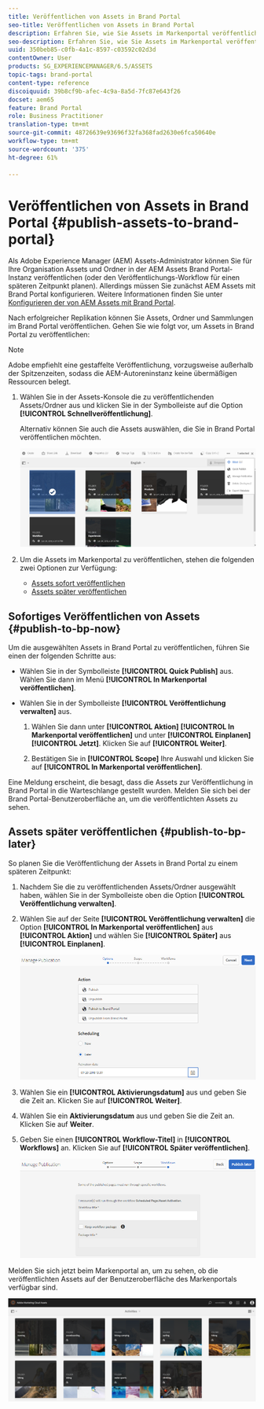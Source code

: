 ```yaml
---
title: Veröffentlichen von Assets in Brand Portal
seo-title: Veröffentlichen von Assets in Brand Portal
description: Erfahren Sie, wie Sie Assets im Markenportal veröffentlichen und die Veröffentlichung rückgängig machen.
seo-description: Erfahren Sie, wie Sie Assets im Markenportal veröffentlichen und die Veröffentlichung rückgängig machen.
uuid: 350beb85-c0fb-4a1c-8597-c03592c02d3d
contentOwner: User
products: SG_EXPERIENCEMANAGER/6.5/ASSETS
topic-tags: brand-portal
content-type: reference
discoiquuid: 39b8cf9b-afec-4c9a-8a5d-7fc87e643f26
docset: aem65
feature: Brand Portal
role: Business Practitioner
translation-type: tm+mt
source-git-commit: 48726639e93696f32fa368fad2630e6fca50640e
workflow-type: tm+mt
source-wordcount: '375'
ht-degree: 61%

---
```



# Veröffentlichen von Assets in Brand Portal {#publish-assets-to-brand-portal}

Als Adobe Experience Manager (AEM) Assets-Administrator können Sie für Ihre Organisation Assets und Ordner in der AEM Assets Brand Portal-Instanz veröffentlichen (oder den Veröffentlichungs-Workflow für einen späteren Zeitpunkt planen). Allerdings müssen Sie zunächst AEM Assets mit Brand Portal konfigurieren. Weitere Informationen finden Sie unter [Konfigurieren der von AEM Assets mit Brand Portal](/help/assets/configure-aem-assets-with-brand-portal.md).

Nach erfolgreicher Replikation können Sie Assets, Ordner und Sammlungen im Brand Portal veröffentlichen. Gehen Sie wie folgt vor, um Assets in Brand Portal zu veröffentlichen:

>[!NOTE]
>
>Adobe empfiehlt eine gestaffelte Veröffentlichung, vorzugsweise außerhalb der Spitzenzeiten, sodass die AEM-Autoreninstanz keine übermäßigen Ressourcen belegt.

1. Wählen Sie in der Assets-Konsole die zu veröffentlichenden Assets/Ordner aus und klicken Sie in der Symbolleiste auf die Option **[!UICONTROL Schnellveröffentlichung]**.

   Alternativ können Sie auch die Assets auswählen, die Sie in Brand Portal veröffentlichen möchten.

   ![publish2bp-2](assets/publish2bp.png)

1. Um die Assets im Markenportal zu veröffentlichen, stehen die folgenden zwei Optionen zur Verfügung:
   * [Assets sofort veröffentlichen](#publish-to-bp-now)
   * [Assets später veröffentlichen](#publish-to-bp-now)

## Sofortiges Veröffentlichen von Assets {#publish-to-bp-now}

Um die ausgewählten Assets in Brand Portal zu veröffentlichen, führen Sie einen der folgenden Schritte aus:

* Wählen Sie in der Symbolleiste **[!UICONTROL Quick Publish]** aus. Wählen Sie dann im Menü **[!UICONTROL In Markenportal veröffentlichen]**.

* Wählen Sie in der Symbolleiste **[!UICONTROL Veröffentlichung verwalten]** aus.

   1. Wählen Sie dann unter **[!UICONTROL Aktion]** **[!UICONTROL In Markenportal veröffentlichen]** und unter **[!UICONTROL Einplanen]** **[!UICONTROL Jetzt]**. Klicken Sie auf **[!UICONTROL Weiter]**.

   2. Bestätigen Sie in **[!UICONTROL Scope]** Ihre Auswahl und klicken Sie auf **[!UICONTROL In Markenportal veröffentlichen]**.

Eine Meldung erscheint, die besagt, dass die Assets zur Veröffentlichung in Brand Portal in die Warteschlange gestellt wurden. Melden Sie sich bei der Brand Portal-Benutzeroberfläche an, um die veröffentlichten Assets zu sehen.

## Assets später veröffentlichen {#publish-to-bp-later}

So planen Sie die Veröffentlichung der Assets in Brand Portal zu einem späteren Zeitpunkt:

1. Nachdem Sie die zu veröffentlichenden Assets/Ordner ausgewählt haben, wählen Sie in der Symbolleiste oben die Option **[!UICONTROL Veröffentlichung verwalten]**.

1. Wählen Sie auf der Seite **[!UICONTROL Veröffentlichung verwalten]** die Option **[!UICONTROL In Markenportal veröffentlichen]** aus **[!UICONTROL Aktion]** und wählen Sie **[!UICONTROL Später]** aus **[!UICONTROL Einplanen]**.

   ![publishlaterbp-1](assets/publishlaterbp-1.png)

1. Wählen Sie ein **[!UICONTROL Aktivierungsdatum]** aus und geben Sie die Zeit an. Klicken Sie auf **[!UICONTROL Weiter]**.

1. Wählen Sie ein **Aktivierungsdatum** aus und geben Sie die Zeit an. Klicken Sie auf **Weiter**.

1. Geben Sie einen **[!UICONTROL Workflow-Titel]** in **[!UICONTROL Workflows]** an. Klicken Sie auf **[!UICONTROL Später veröffentlichen]**.

   ![publishworkflow](assets/publishworkflow.png)

Melden Sie sich jetzt beim Markenportal an, um zu sehen, ob die veröffentlichten Assets auf der Benutzeroberfläche des Markenportals verfügbar sind.

![bp_landing_page](assets/bp_landing_page.png)

